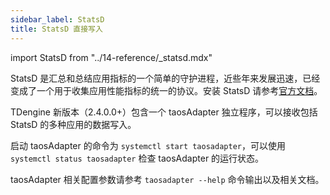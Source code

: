```yaml
---
sidebar_label: StatsD
title: StatsD 直接写入
---
```


import StatsD from "../14-reference/_statsd.mdx"

StatsD 是汇总和总结应用指标的一个简单的守护进程，近些年来发展迅速，已经变成了一个用于收集应用性能指标的统一的协议。安装 StatsD 请参考[官方文档](https://github.com/statsd/statsd)。

TDengine 新版本（2.4.0.0+）包含一个 taosAdapter 独立程序，可以接收包括 StatsD 的多种应用的数据写入。

启动 taosAdapter 的命令为 `systemctl start taosadapter`，可以使用 `systemctl status taosadapter` 检查 taosAdapter 的运行状态。

<StatsD />

taosAdapter 相关配置参数请参考 `taosadapter --help` 命令输出以及相关文档。

